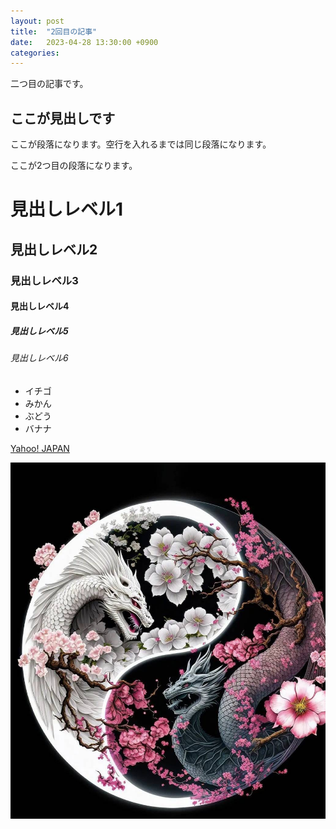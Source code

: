 ```yaml
---
layout: post
title:  "2回目の記事"
date:   2023-04-28 13:30:00 +0900
categories: 
---
```

二つ目の記事です。

## ここが見出しです
ここが段落になります。空行を入れるまでは同じ段落になります。

ここが2つ目の段落になります。

# 見出しレベル1
## 見出しレベル2
### 見出しレベル3
#### 見出しレベル4
##### 見出しレベル5
###### 見出しレベル6

- イチゴ
- みかん
- ぶどう
- バナナ

[Yahoo! JAPAN](https://www.yahoo.co.jp/)

![変わった絵](/assets/images/line%E5%86%99%E7%9C%9F.jpg)